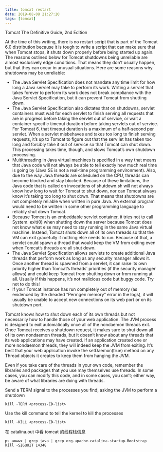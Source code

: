 ```yaml
---
title: tomcat restart
date: 2019-08-08 21:27:20
tags: [tomcat]
---
```


Tomcat The Definitive Guide, 2nd Edition

<!--more-->

At the time of this writing, there is no restart script that is part of the Tomcat 6.0 distribution because it is tough to write a script that can make sure that when Tomcat stops, it shuts down properly before being started up again. The reasons outlined below for Tomcat shutdowns being unreliable are almost exclusively edge conditions. That means they don’t usually happen, but that they can occur in unusual situations. Here are some reasons why shutdowns may be unreliable:

* The Java Servlet Specification does not mandate any time limit for how long a Java servlet may take to perform its work. Writing a servlet that takes forever to perform its work does not break compliance with the Java Servlet Specification, but it can prevent Tomcat from shutting down.
* The Java Servlet Specification also dictates that on shutdowns, servlet containers must wait for each servlet to finish serving all requests that are in progress before taking the servlet out of service, or wait a container-specific timeout duration before taking servlets out of service. For Tomcat 6, that timeout duration is a maximum of a half-second per servlet. When a servlet misbehaves and takes too long to finish serving requests, it’s up to Tomcat to figure out that the serv let has taken too long and forcibly take it out of service so that Tomcat can shut down. This processing takes time, though, and slows Tomcat’s own shutdown processing.
* Multithreading in Java virtual machines is specified in a way that means that Java code will not always be able to tell exactly how much real time is going by (Java SE is not a real-time programming environment). Also, due to the way Java threads are scheduled on the CPU, threads can become blocked and stay blocked. Because of these limitations, the Java code that is called on invocations of shutdown.sh will not always know how long to wait for Tomcat to shut down, nor can Tomcat always know it’s taking too long to shut down. That means that shutdowns are not completely reliable when written in pure Java. An external program would need to be written in some other programming language to reliably shut down Tomcat.
* Because Tomcat is an embeddable servlet container, it tries not to call System. exit(0) when shutting down the server because Tomcat does not know what else may need to stay running in the same Java virtual machine. Instead, Tomcat shuts down all of its own threads so that the VM can exit gracefully if nothing else needs to run. Because of that, a servlet could spawn a thread that would keep the VM from exiting even when Tomcat’s threads are all shut down.
* The Java Servlet Specification allows servlets to create additional Java threads that perform work as long as any security manager allows it. Once another thread is spawned from a servlet, it can raise its own priority higher than Tomcat’s threads’ priorities (if the security manager allows) and could keep Tomcat from shutting down or from running at all. Usually if this happens, it’s not malicious code but buggy code. Try not to do this!
* If your Tomcat instance has run completely out of memory (as evidenced by the dreaded “Permgen memory” error in the logs), it will usually be unable to accept new connections on its web port or on its shutdown port.



Tomcat knows how to shut down each of its own threads but not necessarily how to handle those of your web application. The JVM process is designed to exit automatically once all of the nondaemon threads exit. Once Tomcat receives a shutdown request, it makes sure to shut down all of its own nondaemon threads, but it doesn’t know about any threads that its web applications may have created. If an application created one or more nondaemon threads, they will indeed keep the JVM from exiting. It’s best that your web application invoke the setDaemon(true) method on any Thread objects it creates to keep them from hanging the JVM.

Even if you take care of the threads in your own code, remember the libraries and packages that you use may themselves use threads. In some cases, you can modify this code, and in some cases, you can’t; either way, be aware of what libraries are doing with threads.


Send a TERM signal to the processes you find, asking the JVM to perform a shutdown

`kill -TERM <process-ID-list>`

Use the kill command to tell the kernel to kill the processes

`kill -KILL <process-ID-list>`

在 catalina.out 中看 tomcat 的线程栈信息

```
ps auwwx | grep java | grep org.apache.catalina.startup.Bootstrap
kill -SIGQUIT 14348
```
